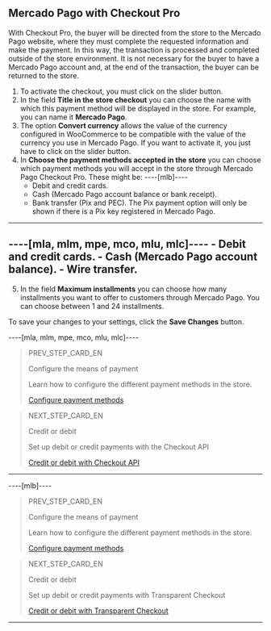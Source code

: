 ## Mercado Pago with Checkout Pro

With Checkout Pro, the buyer will be directed from the store to the Mercado Pago website, where they must complete the requested information and make the payment. In this way, the transaction is processed and completed outside of the store environment. It is not necessary for the buyer to have a Mercado Pago account and, at the end of the transaction, the buyer can be returned to the store.

1. To activate the checkout, you must click on the slider button.
2. In the field **Title in the store checkout** you can choose the name with which this payment method will be displayed in the store. For example, you can name it **Mercado Pago**.
3. The option **Convert currency** allows the value of the currency configured in WooCommerce to be compatible with the value of the currency you use in Mercado Pago. If you want to activate it, you just have to click on the slider button.
4. In **Choose the payment methods accepted in the store** you can choose which payment methods you will accept in the store through Mercado Pago Checkout Pro. These might be:
----[mlb]----
    - Debit and credit cards.
    - Cash (Mercado Pago account balance or bank receipt).
    - Bank transfer (Pix and PEC). The Pix payment option will only be shown if there is a Pix key registered in Mercado Pago.
------------
----[mla, mlm, mpe, mco, mlu, mlc]----
    - Debit and credit cards.
    - Cash (Mercado Pago account balance).
    - Wire transfer.
------------
5. In the field **Maximum installments** you can choose how many installments you want to offer to customers through Mercado Pago. You can choose between 1 and 24 installments.

To save your changes to your settings, click the **Save Changes** button.

----[mla, mlm, mpe, mco, mlu, mlc]----
> PREV_STEP_CARD_EN
>
> Configure the means of payment
>
> Learn how to configure the different payment methods in the store.
>
> [Configure payment methods](/developers/en/docs/woocommerce/payments-methods-configuration)

> NEXT_STEP_CARD_EN
>
> Credit or debit
>
> Set up debit or credit payments with the Checkout API
>
> [Credit or debit with Checkout API](/developers/en/docs/woocommerce/integration-configuration/payments-configuration/credit-debit)
------------

----[mlb]----
> PREV_STEP_CARD_EN
>
> Configure the means of payment
>
> Learn how to configure the different payment methods in the store.
>
> [Configure payment methods](/developers/en/docs/woocommerce/payments-methods-configuration)

> NEXT_STEP_CARD_EN
>
> Credit or debit
>
> Set up debit or credit payments with Transparent Checkout
>
> [Credit or debit with Transparent Checkout](/developers/en/docs/woocommerce/integration-configuration/payments-configuration/credit-debit)
------------